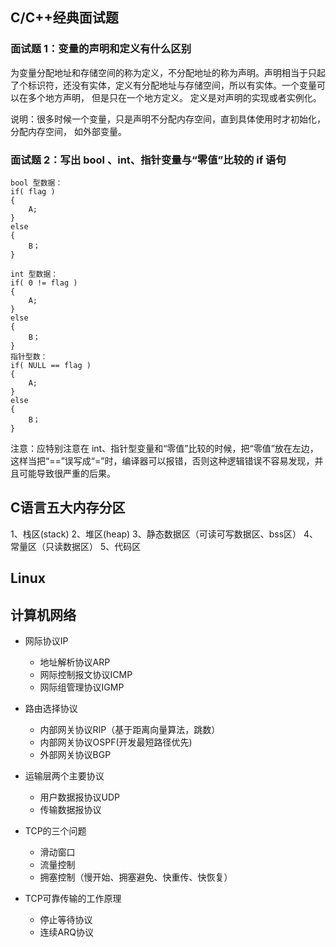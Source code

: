 ## C/C++经典面试题

### 面试题 1：变量的声明和定义有什么区别

为变量分配地址和存储空间的称为定义，不分配地址的称为声明。声明相当于只起了个标识符，还没有实体，定义有分配地址与存储空间，所以有实体。一个变量可以在多个地方声明， 但是只在一个地方定义。
定义是对声明的实现或者实例化。

说明：很多时候一个变量，只是声明不分配内存空间，直到具体使用时才初始化，分配内存空间，
如外部变量。

### 面试题 2：写出 bool 、int、指针变量与“零值”比较的 if 语句

```
bool 型数据：
if( flag )
{
    A;
}
else
{
    B；
}

int 型数据：
if( 0 != flag )
{
    A;
}
else
{
    B；
}
指针型数：
if( NULL == flag )
{
    A;
}
else
{
    B；
}

```
注意：应特别注意在 int、指针型变量和“零值”比较的时候，把“零值”放在左边，这样当把“==”误写成“=”时，编译器可以报错，否则这种逻辑错误不容易发现，并且可能导致很严重的后果。 

## C语言五大内存分区

1、栈区(stack)
2、堆区(heap)
3、静态数据区（可读可写数据区、bss区）
4、常量区（只读数据区）
5、代码区
## Linux 

## 计算机网络

- 网际协议IP
    - 地址解析协议ARP
    - 网际控制报文协议ICMP
    - 网际组管理协议IGMP

- 路由选择协议
    - 内部网关协议RIP（基于距离向量算法，跳数）
    - 内部网关协议OSPF(开发最短路径优先)
    - 外部网关协议BGP

- 运输层两个主要协议
    - 用户数据报协议UDP
    - 传输数据报协议
- TCP的三个问题
    - 滑动窗口
    - 流量控制
    - 拥塞控制（慢开始、拥塞避免、快重传、快恢复）

- TCP可靠传输的工作原理
    - 停止等待协议
    - 连续ARQ协议